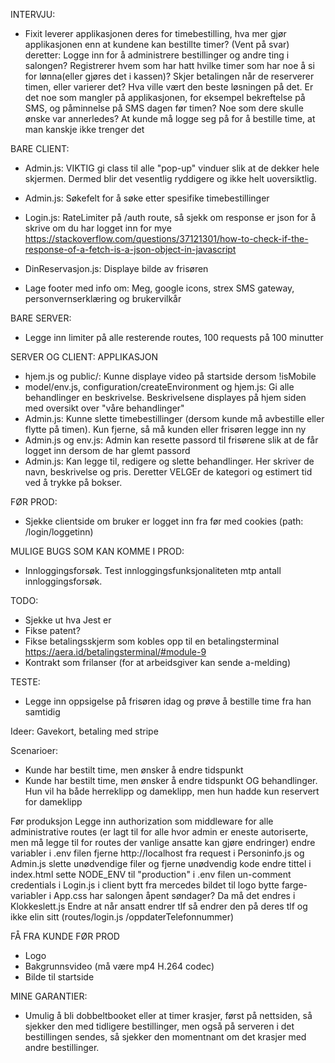 INTERVJU:
- Fixit leverer applikasjonen deres for timebestilling, hva mer gjør applikasjonen enn at kundene kan bestillte timer?
    (Vent på svar) deretter: Logge inn for å administrere bestillinger og andre ting i salongen? Registrerer hvem som har hatt 
    hvilke timer som har noe å si for lønna(eller gjøres det i kassen)? Skjer betalingen når de reserverer timen, eller varierer det?
    Hva ville vært den beste løsningen på det. 
    Er det noe som mangler på applikasjonen, for eksempel bekreftelse på SMS, og påminnelse på SMS dagen før timen?
    Noe som dere skulle ønske var annerledes? At kunde må logge seg på for å bestille time, at man kanskje ikke trenger det


BARE CLIENT:
- Admin.js: VIKTIG gi class til alle "pop-up" vinduer slik at de dekker hele skjermen. Dermed blir det vesentlig
    ryddigere og ikke helt uoversiktlig.
- Admin.js: Søkefelt for å søke etter spesifike timebestillinger
- Login.js: RateLimiter på /auth route, så sjekk om response er json for å skrive om du har logget inn for mye 
https://stackoverflow.com/questions/37121301/how-to-check-if-the-response-of-a-fetch-is-a-json-object-in-javascript

- DinReservasjon.js: Displaye bilde av frisøren
- Lage footer med info om: Meg, google icons, strex SMS gateway, personvernserklæring og brukervilkår

BARE SERVER:
- Legge inn limiter på alle resterende routes, 100 requests på 100 minutter

SERVER OG CLIENT:
        APPLIKASJON
- hjem.js og public/: Kunne displaye video på startside dersom !isMobile 
- model/env.js, configuration/createEnvironment og hjem.js: Gi alle behandlinger en beskrivelse. Beskrivelsene displayes på hjem siden med oversikt over "våre 
    behandlinger"
- Admin.js: Kunne slette timebestillinger (dersom kunde må avbestille eller flytte på timen). Kun fjerne, så må kunden eller frisøren
 legge inn ny
- Admin.js og env.js: Admin kan resette passord til frisørene slik at de får logget inn dersom de har glemt passord 
- Admin.js: Kan legge til, redigere og slette behandlinger. Her skriver de navn, beskrivelse og pris. Deretter VELGEr de kategori og 
    estimert tid ved å trykke på bokser.

FØR PROD: 
- Sjekke clientside om bruker er logget inn fra før med cookies (path: /login/loggetinn)

MULIGE BUGS SOM KAN KOMME I PROD:
- Innloggingsforsøk. Test innloggingsfunksjonaliteten mtp antall innloggingsforsøk.

TODO:
- Sjekke ut hva Jest er
- Fikse patent?
- Fikse betalingsskjerm som kobles opp til en betalingsterminal https://aera.id/betalingsterminal/#module-9
- Kontrakt som frilanser (for at arbeidsgiver kan sende a-melding)

TESTE:
- Legge inn oppsigelse på frisøren idag og prøve å bestille time fra han samtidig

Ideer:
Gavekort, betaling med stripe

Scenarioer:
- Kunde har bestilt time, men ønsker å endre tidspunkt
- Kunde har bestilt time, men ønsker å endre tidspunkt OG behandlinger. Hun vil ha både herreklipp og dameklipp, men hun hadde kun
    reservert for dameklipp

Før produksjon
Legge inn authorization som middleware for alle administrative routes (er lagt til for alle hvor admin er eneste autoriserte, men 
    må legge til for routes der vanlige ansatte kan gjøre endringer)
endre variabler i .env filen
fjerne http://localhost fra request i Personinfo.js og Admin.js 
slette unødvendige filer og fjerne unødvendig kode
endre tittel i index.html
sette NODE_ENV til "production" i .env filen
un-comment credentials i Login.js i client
bytt fra mercedes bildet til logo
bytte farge-variabler i App.css
har salongen åpent søndager? Da må det endres i Klokkeslett.js
Endre at når ansatt endrer tlf så endrer den på deres tlf og ikke elin sitt (routes/login.js /oppdaterTelefonnummer)

FÅ FRA KUNDE FØR PROD
- Logo 
- Bakgrunnsvideo (må være mp4 H.264 codec)
- Bilde til startside

MINE GARANTIER:
- Umulig å bli dobbeltbooket eller at timer krasjer, først på nettsiden, så sjekker den med tidligere bestillinger, men også på serveren i det bestillingen sendes, så sjekker den momentnant om det krasjer med andre bestillinger.